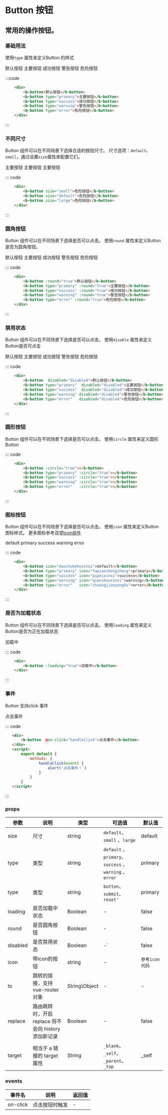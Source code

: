 # Button 按钮
常用的操作按钮。
-----
### 基础用法
使用```type``` 属性来定义Button 的样式

<div class="example">
    <div class="example-box">
        <div>
            <b-button>默认按钮</b-button>
            <b-button type="primary">主要按钮</b-button>
            <b-button type="success">成功按钮</b-button>
            <b-button type="warning">警告按钮</b-button>
            <b-button type="error">危险按钮</b-button>
        </div>
    </div>
</div>

:::code
```html
    <div>
        <b-button>默认按钮</b-button>
        <b-button type="primary">主要按钮</b-button>
        <b-button type="success">成功按钮</b-button>
        <b-button type="warning">警告按钮</b-button>
        <b-button type="error">危险按钮</b-button>
    </div>
```
:::


### 不同尺寸
Button 组件可以在不同场景下选择合适的按钮尺寸。
尺寸选项：```default```、```small```，通过设置```size```属性来配置它们。

<div class="example">
    <div class="example-box">
        <div>
         <b-button size="small">主要按钮</b-button>
         <b-button size="default">主要按钮</b-button>
         <b-button size="large">主要按钮</b-button>
        </div>
    </div>
</div>

::: code
```html
    <div>
        <b-button size="small">危险按钮</b-button>
        <b-button size="default">危险按钮</b-button>
        <b-button size="large">危险按钮</b-button>
    </div>
```
:::

### 圆角按钮
Button 组件可以在不同场景下选择是否可以点击。
使用```round``` 属性来定义Button是否为圆角按钮。

<div class="example">
    <div class="example-box">
        <div>
            <b-button :round="true">默认按钮</b-button>
            <b-button type="primary" :round="true">主要按钮</b-button>
            <b-button type="success" :round="true">成功按钮</b-button>
            <b-button type="warning" :round="true">警告按钮</b-button>
            <b-button type="error" :round="true">危险按钮</b-button>
        </div>
    </div>
</div>

::: code
```html
    <div>
        <b-button :round="true">默认按钮</b-button>
        <b-button type="primary" :round="true">主要按钮</b-button>
        <b-button type="success" :round="true">成功按钮</b-button>
        <b-button type="warning" :round="true">警告按钮</b-button>
        <b-button type="error" :round="true">危险按钮</b-button>
    </div>
```
:::

### 禁用状态
Button 组件可以在不同场景下选择是否可以点击。
使用```disable``` 属性来定义Button是否可点击


<div class="example">
    <div class="example-box">
        <div>
            <b-button  disabled="disabled">默认按钮</b-button>
            <b-button type="primary" disabled="disabled">主要按钮</b-button>
            <b-button type="success" disabled="disabled">成功按钮</b-button>
            <b-button type="warning" disabled="disabled">警告按钮</b-button>
            <b-button type="error"   disabled="disabled">危险按钮</b-button>
        </div>
    </div>
</div>

::: code
```html
    <div>
        <b-button  disabled="disabled">默认按钮</b-button>
        <b-button type="primary"  disabled="disabled">主要按钮</b-button>
        <b-button type="success"  disabled="disabled">成功按钮</b-button>
        <b-button type="warning" disabled="disabled">警告按钮</b-button>
        <b-button type="error"   disabled="disabled">危险按钮</b-button>
    </div>
```
:::

### 圆形按钮
Button 组件可以在不同场景下选择是否可以点击。
使用```circle``` 属性来定义圆形Button


<div class="example">
    <div class="example-box">
        <div>
            <b-button  :circle="true"></b-button>
            <b-button type="primary" :circle="true"></b-button>
            <b-button type="success" :circle="true"></b-button>
            <b-button type="warning" :circle="true"></b-button>
            <b-button type="error"   :circle="true"></b-button>
        </div>
    </div>
</div>

::: code
```html
    <div>
        <b-button :circle="true"></b-button>
        <b-button type="primary" :circle="true"></b-button>
        <b-button type="success" :circle="true"></b-button>
        <b-button type="warning" :circle="true"></b-button>
        <b-button type="error"   :circle="true"></b-button>
    </div>
```
:::

### 图标按钮
Button 组件可以在不同场景下选择是否可以点击。
使用```icon``` 属性来定义Button图标样式。
更多图标参考百望[Icon组件](http://localhost:8080/#/icon)

<div class="example">
    <div class="example-box">
        <div>
            <b-button icon="dayin">default</b-button>
            <b-button type="primary" icon="dayin">primary</b-button>
            <b-button type="success" icon="dayin">success</b-button>
            <b-button type="warning" icon="dayin">warning</b-button>
            <b-button type="error"   icon="dayin">error</b-button>
        </div>
    </div>
</div>

::: code
```html
    <div>
        <b-button icon="daochukehuxinxi">default</b-button>
        <b-button type="primary" icon="fapiaoshengcheng">primary</b-button>
        <b-button type="success" icon="pipeixinxi">success</b-button>
        <b-button type="warning" icon="qianshouxinxi">warning</b-button>
        <b-button type="error"   icon="chuangjianyonghu">error</b-button>
    </div>
```
:::

### 是否为加载状态
Button 组件可以在不同场景下选择是否可以点击。
使用```loading``` 属性来定义Button是否为正在加载状态


<div class="example">
    <div class="example-box">
        <div>
            <b-button :loading="true">加载中</b-button>
        </div>
    </div>
</div>

::: code
```html
    <div>
        <b-button :loading="true">加载中</b-button>
    </div>
```
:::

### 事件
Button 支持click 事件

<div class="example">
    <div class="example-box">
        <div>
            <b-button  @on-click="handleClick">点击事件</b-button>
        </div>
    </div>
</div>

<script>
    export default {
        methods: {
            handleClick(event) {
                alert('点击事件！来自百望Button组件')
            }
        }
    }
</script>

::: code
```html
   <div>
       <b-button  @on-click="handleClick">点击事件</b-button>
   </div>
   <script>
       export default {
           methods: {
               handleClick(event) {
                   alert('点击事件！')
               }
           }
       }
   </script>
```
:::

### props
| 参数      | 说明    | 类型      | 可选值       | 默认值   |
|---------- |-------- |---------- |-------------  |-------- |
| size     | 尺寸   | string  |  `default`、`small`  、`large`       |    default   |
| type     | 类型   | string    |   `default` 、`primary`、`success`  、`warning` 、`error`|     primary  |
| type     | 类型   | string    |   `button`、 `submit`、 `reset'`|     primary  |
| loading     | 是否加载中状态   | Boolean    |   - |     false  |
| round     |  是否圆角按钮 | Boolean    |  -  |     false  |
| disabled   | 是否禁用状态   | 	Boolean    |  -` |     false  |
| icon     | 带icon的按钮   | 	string  |-  |   `参考icon代码`  |       |
| to	|跳转的链接，支持 vue-router 对象	|String\Object|-|	-|
| replace| 路由跳转时，开启 replace 将不会向 history 添加新记录|Boolean|-|	false|
| target	| 相当于 a 链接的 target 属性|	String| `_blank`、 `_self`、 `_parent`、 `_top`    |	_self|

### events
| 事件名	      | 说明	    | 返回值 |
|---------- |-------- |---------- |
| on-click     | 点击按钮时触发   | -  |
